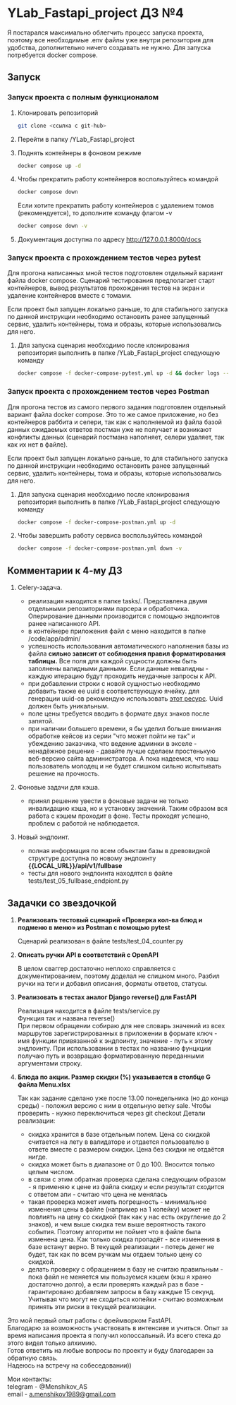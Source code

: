 # YLab_Fastapi_project ДЗ №4

Я постарался максимально облегчить процесс запуска проекта, поэтому все необходимые .env файлы уже внутри репозитория для удобства, дополнительно ничего создавать не нужно. Для запуска потребуется docker compose.

## Запуск

### **Запуск проекта с полным функционалом**

1. Клонировать репозиторий

    ```bash
    git clone <ссылка с git-hub>
    ```

2. Перейти в папку /YLab_Fastapi_project

3. Поднять контейнеры в фоновом режиме

    ```bash
    docker compose up -d
    ```

4. Чтобы прекратить работу контейнеров воспользуйтесь командой

    ```bash
    docker compose down
    ```

    Если хотите прекратить работу контейнеров с удалением томов (рекомендуется), то дополните команду флагом -v

    ```bash
    docker compose down -v
    ```

5. Документация доступна по адресу <http://127.0.0.1:8000/docs>

### **Запуск проекта с прохождением тестов через pytest**

Для прогона написанных мной тестов подготовлен отдельный вариант файла docker compose.
Сценарий тестирования предполагает старт контейнеров, вывод результатов прохождения тестов на экран и удаление контейнеров вместе с томами.

Если проект был запущен локально раньше, то для стабильного запуска по данной инструкции необходимо остановить ранее запущенный сервис, удалить контейнеры, тома и образы, которые использовались для него.

1. Для запуска сценария необходимо после клонирования репозитория выполнить в папке /YLab_Fastapi_project следующую команду

    ```bash
    docker compose -f docker-compose-pytest.yml up -d && docker logs --follow backend && docker compose -f docker-compose-pytest.yml down -v
    ```

### **Запуск проекта с прохождением тестов через Postman**

Для прогона тестов из самого первого задания подготовлен отдельный вариант файла docker compose.
Это то же самое приложение, но без контейнеров раббита и селери, так как с наполняемой из файла базой данных ожидаемых ответов постман уже не получает и возникают конфликты данных (сценарий постмана наполняет, селери удаляет, так как их нет в файле).

Если проект был запущен локально раньше, то для стабильного запуска по данной инструкции необходимо остановить ранее запущенный сервис, удалить контейнеры, тома и образы, которые использовались для него.

1. Для запуска сценария необходимо после клонирования репозитория выполнить в папке /YLab_Fastapi_project следующую команду

    ```bash
    docker compose -f docker-compose-postman.yml up -d
    ```

2. Чтобы завершить работу сервиса воспользуйтесь командой

    ```bash
    docker compose -f docker-compose-postman.yml down -v
    ```

## Комментарии к 4-му ДЗ

1. Celery-задача.

    - реализация находится в папке tasks/. Представлена двумя отдельными репозиториями парсера и обработчика. Оперирование данными производится с помощью эндпоинтов ранее написанного API.
    - в контейнере приложения файл с меню находится в папке /code/app/admin/
    - успешность использования автоматического наполнения базы из файла **сильно зависит от соблюдения правил форматирования таблицы.** Все поля для каждой сущности должны быть заполнены валидными данными. Если данные невалидны - каждую итерацию будут проходить неудачные запросы к API.
    - при добавлении строки с новой сущностью необходимо добавить также ее uuid в соответствующую ячейку. для генерации uuid-ов рекомендую использовать [этот ресурс](https://www.uuidgenerator.net/). Uuid должен быть уникальным.
    - поле цены требуется вводить в формате двух знаков после запятой.
    - при наличии большего времени, я бы уделил больше внимания обработке кейсов из серии "что может пойти не так" и убеждению заказчика, что ведение админки в экселе - ненадёжное решение - давайте лучше сделаем простенькую веб-версию сайта администратора. А пока надеемся, что наш пользователь молодец и не будет слишком сильно испытывать решение на прочность.

2. Фоновые задачи для кэша.

    - принял решение увести в фоновые задачи не только инвалидацию кэша, но и установку значений. Таким образом вся работа с кэшем проходит в фоне. Тесты проходят успешно, проблем с работой не наблюдается.

3. Новый эндпоинт.

    - полная информация по всем объектам базы в древовидной структуре доступна по новому эндпоинту  
    **{{LOCAL_URL}}/api/v1/fullbase**
    - тесты для нового эндпоинта находятся в файле tests/test_05_fullbase_endpiont.py

## Задачки со звездочкой

1. **Реализовать тестовый сценарий «Проверка кол-ва блюд и подменю в меню» из Postman с помощью pytest**

    Сценарий реализован в файле tests/test_04_counter.py

2. **Описать ручки API в соответствий c OpenAPI**

    В целом сваггер достаточно неплохо справляется с документированием, поэтому доделал не слишком много. Разбил ручки на теги и добавил описания, форматы ответов, статусы.

3. **Реализовать в тестах аналог Django reverse() для FastAPI**

    Реализация находится в файле tests/service.py  
    Функция так и названа reverse()  
    При первом обращении собираю для нее словарь значений из всех маршрутов зарегистрированных в приложении в формате ключ - имя функции привязанной к эндпоинту, значение - путь к этому эндпоинту. При использовании в тестах по названию фунцкции получаю путь и возвращаю форматированную переданными аргументами строку.

4. **Блюда по акции. Размер скидки (%) указывается в столбце G файла Menu.xlsx**

    Так как задание сделано уже после 13.00 понедельника (но до конца среды) - положил версию с ним в отдельную ветку sale. Чтобы проверить - нужно переключиться через git checkout
    Детали реализации:

    - скидка хранится в базе отдельным полем. Цена со скидкой считается на лету в валидаторе и отдается пользователю в ответе вместе с размером скидки. Цена без скидки не отдаётся нигде.
    - скидка может быть в диапазоне от 0 до 100. Вносится только целым числом.
    - в связи с этим обратная проверка сделана следующим образом - я применяю к цене из файла скидку и если результат сходится с ответом апи - считаю что цена не менялась
    - такая проверка может иметь погрешность - минимальное изменения цены в файле (например на 1 копейку) может не повлиять на цену со скидкой (так как у нас есть округление до 2 знаков), и чем выше скидка тем выше вероятность такого события. Поэтому алгоритм не поймет что в файле была изменена цена. Как только скидка пропадёт - все изменения в базе встанут верно. В текущей реализации - потерь денег не будет, так как по всем ручкам мы отдаем только цену со скидкой.
    - делать проверку с обращением в базу не считаю правильным - пока файл не меняется мы пользуемся кэшем (кэш я храню достаточно долго), а если проверять каждый раз в базе - гарантировано добавляем запросы в базу каждые 15 секунд. Учитывая что могут не сходиться копейки - считаю возможным принять эти риски в текущей реализации.

Это мой первый опыт работы с фреймворком FastAPI.  
Благодарю за возможность участвовать в интенсиве и учиться. Опыт за время написания проекта я получил колоссальный. Из всего стека до этого видел только алхимию.  
Готов ответить на любые вопросы по проекту и буду благодарен за обратную связь.  
Надеюсь на встречу на собеседовании))  

Мои контакты:  
telegram - @Menshikov_AS  
email - <a.menshikov1989@gmail.com>
